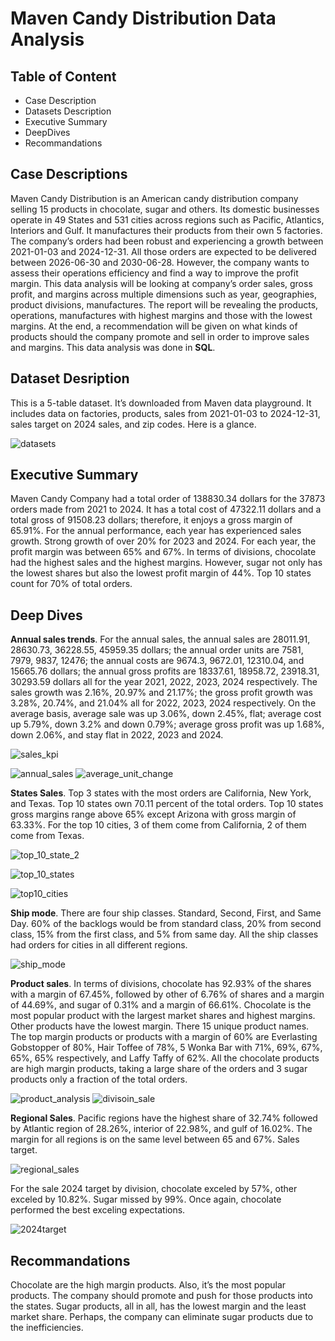 # Maven Candy Distribution Data Analysis
<h2>Table of Content</h2>
<ul>
<li>Case Description</li>
<li>Datasets Description</li>
<li>Executive Summary</li>
<li>DeepDives</li>
<li>Recommandations</li>
</ul>
<h2>Case Descriptions</h2>
<p>Maven Candy Distribution is an American candy distribution company selling 15 products in chocolate, sugar and others. Its domestic businesses operate in 49 States and 531 cities across regions such as Pacific, Atlantics, Interiors and Gulf. It manufactures their products from their own 5 factories. The company’s orders had been robust and experiencing a growth between 2021-01-03 and 2024-12-31. All those orders are expected to be delivered between 2026-06-30 and 2030-06-28. However, the company wants to assess their operations efficiency and find a way to improve the profit margin. This data analysis will be looking at company’s order sales, gross profit, and margins across multiple dimensions such as year, geographies, product divisions, manufactures. The report will be revealing the products, operations, manufactures with highest margins and those with the lowest margins. At the end, a recommendation will be given on what kinds of products should the company promote and sell in order to improve sales and margins. This data analysis was done in <b>SQL</b>.</p>
<h2>Dataset Desription</h2>
<p>This is a 5-table dataset. It’s downloaded from Maven data playground. It includes data on factories, products, sales from 2021-01-03 to 2024-12-31, sales target on 2024 sales, and zip codes. Here is a glance.</p>

![datasets](https://github.com/user-attachments/assets/eebcef7b-a793-48ca-96f5-8e9b5b85ee82)


<h2>Executive Summary</h2>
<p>Maven Candy Company had a total order of 138830.34 dollars for the 37873 orders made from 2021 to 2024. It has a total cost of 47322.11 dollars and a total gross of 91508.23 dollars; therefore, it enjoys a gross margin of 65.91%. For the annual performance, each year has experienced sales growth. Strong growth of over 20% for 2023 and 2024. For each year, the profit margin was between 65% and 67%.  In terms of divisions, chocolate had the highest sales and the highest margins. However, sugar not only has the lowest shares but also the lowest profit margin of 44%. Top 10 states count for 70% of total orders.</p>

<h2>Deep Dives</h2>
<p><b>Annual sales trends</b>. For the annual sales, the annual sales are 28011.91, 28630.73, 36228.55, 45959.35 dollars; the annual order units are 7581, 7979, 9837, 12476; the annual costs are 9674.3, 9672.01, 12310.04, and 15665.76 dollars; the annual gross profits are 18337.61, 18958.72, 23918.31, 30293.59 dollars all for the year 2021, 2022, 2023, 2024 respectively.  The sales growth was 2.16%, 20.97% and 21.17%; the gross profit growth was 3.28%, 20.74%, and 21.04% all for 2022, 2023, 2024 respectively. On the average basis, average sale was up 3.06%, down 2.45%, flat; average cost up 5.79%, down 3.2% and down 0.79%; average gross profit was up 1.68%, down 2.06%, and stay flat in 2022, 2023 and 2024. </p>

![sales_kpi](https://github.com/user-attachments/assets/aaf740bb-d865-42ba-828d-a3dc04c5d3d6)

![annual_sales](https://github.com/user-attachments/assets/03a602d8-cb86-4ee9-a7d2-5d93dde5f9e1)
![average_unit_change](https://github.com/user-attachments/assets/924e4694-4498-411e-8675-529cc4e5f7d2)

<p><b>States Sales</b>. Top 3 states with the most orders are California, New York, and Texas. Top 10 states own 70.11 percent of the total orders. Top 10 states gross margins range above 65% except Arizona with gross margin of 63.33%. For the top 10 cities, 3 of them come from California, 2 of them come from Texas. </p>

![top_10_state_2](https://github.com/user-attachments/assets/7fd78b06-34ba-4688-8543-66b5bf05dd11)

![top_10_states](https://github.com/user-attachments/assets/7de80fa9-9931-49b5-88cb-309b99acdbe1)

![top10_cities](https://github.com/user-attachments/assets/6f2ab260-453d-48e9-a5c9-96f0b3104e7f)



<p><b>Ship mode</b>. There are four ship classes. Standard, Second, First, and Same Day. 60% of the backlogs would be from standard class, 20% from second class, 15% from the first class, and 5% from same day. All the ship classes had orders for cities in all different regions.

![ship_mode](https://github.com/user-attachments/assets/f171345b-c825-49f0-9a24-34d5e5ebfeb5)

</p>
<p><b>Product sales</b>. In terms of divisions, chocolate has 92.93% of the shares with a margin of 67.45%, followed by other of 6.76% of shares and a margin of 44.69%, and sugar of 0.31% and a margin of 66.61%. Chocolate is the most popular product with the largest market shares and highest margins. Other products have the lowest margin. There 15 unique product names. The top margin products or products with a margin of 60% are Everlasting Gobstopper of 80%, Hair Toffee of 78%, 5 Wonka Bar with 71%, 69%, 67%, 65%, 65% respectively, and Laffy Taffy of 62%. All the chocolate products are high margin products, taking a large share of the orders and 3 sugar products only a fraction of the total orders.
  
![product_analysis](https://github.com/user-attachments/assets/a0ae68a5-aafa-49a0-a43c-cf3b65277842)
![divisoin_sale](https://github.com/user-attachments/assets/d0639310-e834-4c26-8c31-0ed71797c611)

</p>

<p><b>Regional Sales</b>. Pacific regions have the highest share of 32.74% followed by Atlantic region of 28.26%, interior of 22.98%, and gulf of 16.02%. The margin for all regions is on the same level between 65 and 67%.
Sales target. 

  ![regional_sales](https://github.com/user-attachments/assets/a413ce6c-34cf-49dd-be38-c4e6c667f5f9)
</p>

<p>
  For the sale 2024 target by division, chocolate exceled by 57%, other exceled by 10.82%. Sugar missed by 99%. Once again, chocolate performed the best exceling expectations. 

  ![2024target](https://github.com/user-attachments/assets/851eb924-7e41-43b8-93eb-dd600343b531)


</p>
<h2>Recommandations</h2>
<p>Chocolate are the high margin products. Also, it’s the most popular products. The company should promote and push for those products into the states. Sugar products, all in all, has the lowest margin and the least market share. Perhaps, the company can eliminate sugar products due to the inefficiencies. </p>






